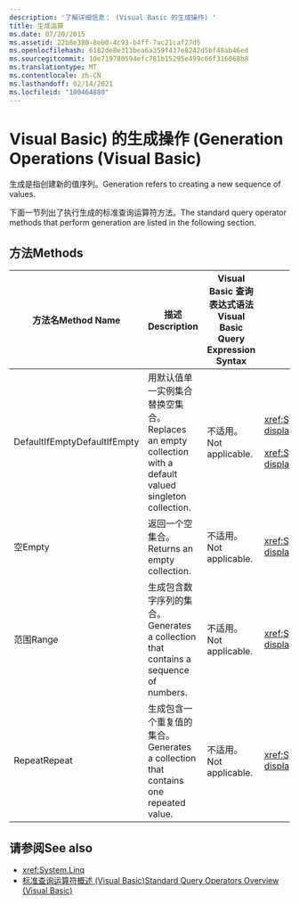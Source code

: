 ```yaml
---
description: '了解详细信息： (Visual Basic 的生成操作) '
title: 生成运算
ms.date: 07/20/2015
ms.assetid: 22b8e380-8eb0-4c93-b4ff-7ac21caf27d5
ms.openlocfilehash: 6182de8e313bea6a359f437e8242d5bf48ab46ed
ms.sourcegitcommit: 10e719780594efc781b15295e499c66f316068b8
ms.translationtype: MT
ms.contentlocale: zh-CN
ms.lasthandoff: 02/14/2021
ms.locfileid: "100464880"
---
```

# <a name="generation-operations-visual-basic"></a><span data-ttu-id="331a8-103">Visual Basic) 的生成操作 (</span><span class="sxs-lookup"><span data-stu-id="331a8-103">Generation Operations (Visual Basic)</span></span>

<span data-ttu-id="331a8-104">生成是指创建新的值序列。</span><span class="sxs-lookup"><span data-stu-id="331a8-104">Generation refers to creating a new sequence of values.</span></span>  
  
 <span data-ttu-id="331a8-105">下面一节列出了执行生成的标准查询运算符方法。</span><span class="sxs-lookup"><span data-stu-id="331a8-105">The standard query operator methods that perform generation are listed in the following section.</span></span>  
  
## <a name="methods"></a><span data-ttu-id="331a8-106">方法</span><span class="sxs-lookup"><span data-stu-id="331a8-106">Methods</span></span>  
  
|<span data-ttu-id="331a8-107">方法名</span><span class="sxs-lookup"><span data-stu-id="331a8-107">Method Name</span></span>|<span data-ttu-id="331a8-108">描述</span><span class="sxs-lookup"><span data-stu-id="331a8-108">Description</span></span>|<span data-ttu-id="331a8-109">Visual Basic 查询表达式语法</span><span class="sxs-lookup"><span data-stu-id="331a8-109">Visual Basic Query Expression Syntax</span></span>|<span data-ttu-id="331a8-110">详细信息</span><span class="sxs-lookup"><span data-stu-id="331a8-110">More Information</span></span>|  
|-----------------|-----------------|------------------------------------------|----------------------|  
|<span data-ttu-id="331a8-111">DefaultIfEmpty</span><span class="sxs-lookup"><span data-stu-id="331a8-111">DefaultIfEmpty</span></span>|<span data-ttu-id="331a8-112">用默认值单一实例集合替换空集合。</span><span class="sxs-lookup"><span data-stu-id="331a8-112">Replaces an empty collection with a default valued singleton collection.</span></span>|<span data-ttu-id="331a8-113">不适用。</span><span class="sxs-lookup"><span data-stu-id="331a8-113">Not applicable.</span></span>|<xref:System.Linq.Enumerable.DefaultIfEmpty%2A?displayProperty=nameWithType><br /><br /> <xref:System.Linq.Queryable.DefaultIfEmpty%2A?displayProperty=nameWithType>|  
|<span data-ttu-id="331a8-114">空</span><span class="sxs-lookup"><span data-stu-id="331a8-114">Empty</span></span>|<span data-ttu-id="331a8-115">返回一个空集合。</span><span class="sxs-lookup"><span data-stu-id="331a8-115">Returns an empty collection.</span></span>|<span data-ttu-id="331a8-116">不适用。</span><span class="sxs-lookup"><span data-stu-id="331a8-116">Not applicable.</span></span>|<xref:System.Linq.Enumerable.Empty%2A?displayProperty=nameWithType>|  
|<span data-ttu-id="331a8-117">范围</span><span class="sxs-lookup"><span data-stu-id="331a8-117">Range</span></span>|<span data-ttu-id="331a8-118">生成包含数字序列的集合。</span><span class="sxs-lookup"><span data-stu-id="331a8-118">Generates a collection that contains a sequence of numbers.</span></span>|<span data-ttu-id="331a8-119">不适用。</span><span class="sxs-lookup"><span data-stu-id="331a8-119">Not applicable.</span></span>|<xref:System.Linq.Enumerable.Range%2A?displayProperty=nameWithType>|  
|<span data-ttu-id="331a8-120">Repeat</span><span class="sxs-lookup"><span data-stu-id="331a8-120">Repeat</span></span>|<span data-ttu-id="331a8-121">生成包含一个重复值的集合。</span><span class="sxs-lookup"><span data-stu-id="331a8-121">Generates a collection that contains one repeated value.</span></span>|<span data-ttu-id="331a8-122">不适用。</span><span class="sxs-lookup"><span data-stu-id="331a8-122">Not applicable.</span></span>|<xref:System.Linq.Enumerable.Repeat%2A?displayProperty=nameWithType>|  
  
## <a name="see-also"></a><span data-ttu-id="331a8-123">请参阅</span><span class="sxs-lookup"><span data-stu-id="331a8-123">See also</span></span>

- <xref:System.Linq>
- [<span data-ttu-id="331a8-124">标准查询运算符概述 (Visual Basic)</span><span class="sxs-lookup"><span data-stu-id="331a8-124">Standard Query Operators Overview (Visual Basic)</span></span>](standard-query-operators-overview.md)
